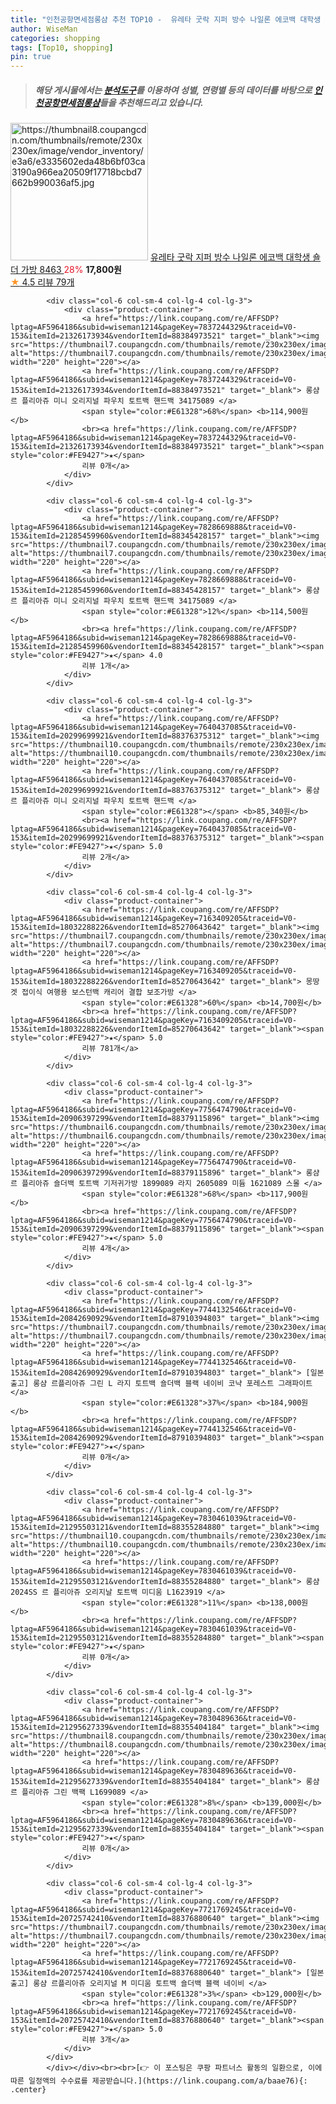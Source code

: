 ```yaml
---
title: "인천공항면세점롱샴 추천 TOP10 -  유레타 굿락 지퍼 방수 나일론 에코백 대학생 숄더 가방 8463 "
author: WiseMan
categories: shopping
tags: [Top10, shopping]
pin: true
---
```


> ##### 해당 게시물에서는 [**분석도구**](https://itemscout.io/)를 이용하여 **성별**, **연령별** 등의 데이터를 바탕으로 [**인천공항면세점롱샴**](https://link.coupang.com/a/baae76)들을 추천해드리고 있습니다.
<div class="container"><div class="row">
            <div class="col-6 col-sm-4 col-lg-4 col-lg-3">
                <div class="product-container">
                    <a href="https://link.coupang.com/re/AFFSDP?lptag=AF5964186&subid=wiseman1214&pageKey=7325100402&traceid=V0-153&itemId=18795117298&vendorItemId=86430863539" target="_blank"><img src="https://thumbnail8.coupangcdn.com/thumbnails/remote/230x230ex/image/vendor_inventory/e3a6/e3335602eda48b6bf03ca3190a966ea20509f17718bcbd7662b990036af5.jpg" alt="https://thumbnail8.coupangcdn.com/thumbnails/remote/230x230ex/image/vendor_inventory/e3a6/e3335602eda48b6bf03ca3190a966ea20509f17718bcbd7662b990036af5.jpg" width="220" height="220"></a>
                    <a href="https://link.coupang.com/re/AFFSDP?lptag=AF5964186&subid=wiseman1214&pageKey=7325100402&traceid=V0-153&itemId=18795117298&vendorItemId=86430863539" target="_blank"> 유레타 굿락 지퍼 방수 나일론 에코백 대학생 숄더 가방 8463 </a>
                    <span style="color:#E61328">28%</span> <b>17,800원</b>
                    <br><a href="https://link.coupang.com/re/AFFSDP?lptag=AF5964186&subid=wiseman1214&pageKey=7325100402&traceid=V0-153&itemId=18795117298&vendorItemId=86430863539" target="_blank"><span style="color:#FE9427">★</span> 4.5
                    리뷰 79개</a>
                </div>
            </div>
            
            <div class="col-6 col-sm-4 col-lg-4 col-lg-3">
                <div class="product-container">
                    <a href="https://link.coupang.com/re/AFFSDP?lptag=AF5964186&subid=wiseman1214&pageKey=7837244329&traceid=V0-153&itemId=21326173934&vendorItemId=88384973521" target="_blank"><img src="https://thumbnail7.coupangcdn.com/thumbnails/remote/230x230ex/image/vendor_inventory/2d5c/c9ca5dda0d157a9bf2eb9df8fcb0554fa785b9807f9ee416b56e54b62c05.jpg" alt="https://thumbnail7.coupangcdn.com/thumbnails/remote/230x230ex/image/vendor_inventory/2d5c/c9ca5dda0d157a9bf2eb9df8fcb0554fa785b9807f9ee416b56e54b62c05.jpg" width="220" height="220"></a>
                    <a href="https://link.coupang.com/re/AFFSDP?lptag=AF5964186&subid=wiseman1214&pageKey=7837244329&traceid=V0-153&itemId=21326173934&vendorItemId=88384973521" target="_blank"> 롱샴 르 플리아쥬 미니 오리지널 파우치 토트백 핸드백 34175089 </a>
                    <span style="color:#E61328">68%</span> <b>114,900원</b>
                    <br><a href="https://link.coupang.com/re/AFFSDP?lptag=AF5964186&subid=wiseman1214&pageKey=7837244329&traceid=V0-153&itemId=21326173934&vendorItemId=88384973521" target="_blank"><span style="color:#FE9427">★</span> 
                    리뷰 0개</a>
                </div>
            </div>
            
            <div class="col-6 col-sm-4 col-lg-4 col-lg-3">
                <div class="product-container">
                    <a href="https://link.coupang.com/re/AFFSDP?lptag=AF5964186&subid=wiseman1214&pageKey=7828669888&traceid=V0-153&itemId=21285459960&vendorItemId=88345428157" target="_blank"><img src="https://thumbnail7.coupangcdn.com/thumbnails/remote/230x230ex/image/vendor_inventory/2d5c/c9ca5dda0d157a9bf2eb9df8fcb0554fa785b9807f9ee416b56e54b62c05.jpg" alt="https://thumbnail7.coupangcdn.com/thumbnails/remote/230x230ex/image/vendor_inventory/2d5c/c9ca5dda0d157a9bf2eb9df8fcb0554fa785b9807f9ee416b56e54b62c05.jpg" width="220" height="220"></a>
                    <a href="https://link.coupang.com/re/AFFSDP?lptag=AF5964186&subid=wiseman1214&pageKey=7828669888&traceid=V0-153&itemId=21285459960&vendorItemId=88345428157" target="_blank"> 롱샴 르 플리아쥬 미니 오리지널 파우치 토트백 핸드백 34175089 </a>
                    <span style="color:#E61328">12%</span> <b>114,500원</b>
                    <br><a href="https://link.coupang.com/re/AFFSDP?lptag=AF5964186&subid=wiseman1214&pageKey=7828669888&traceid=V0-153&itemId=21285459960&vendorItemId=88345428157" target="_blank"><span style="color:#FE9427">★</span> 4.0
                    리뷰 1개</a>
                </div>
            </div>
            
            <div class="col-6 col-sm-4 col-lg-4 col-lg-3">
                <div class="product-container">
                    <a href="https://link.coupang.com/re/AFFSDP?lptag=AF5964186&subid=wiseman1214&pageKey=7640437085&traceid=V0-153&itemId=20299699921&vendorItemId=88376375312" target="_blank"><img src="https://thumbnail10.coupangcdn.com/thumbnails/remote/230x230ex/image/vendor_inventory/c0f8/7de7c581ba81cb1dca6311d3e67fd93b387b2b011a20f84afb4e1546f221.jpg" alt="https://thumbnail10.coupangcdn.com/thumbnails/remote/230x230ex/image/vendor_inventory/c0f8/7de7c581ba81cb1dca6311d3e67fd93b387b2b011a20f84afb4e1546f221.jpg" width="220" height="220"></a>
                    <a href="https://link.coupang.com/re/AFFSDP?lptag=AF5964186&subid=wiseman1214&pageKey=7640437085&traceid=V0-153&itemId=20299699921&vendorItemId=88376375312" target="_blank"> 롱샴 르 플리아쥬 미니 오리지널 파우치 토트백 핸드백 </a>
                    <span style="color:#E61328"></span> <b>85,340원</b>
                    <br><a href="https://link.coupang.com/re/AFFSDP?lptag=AF5964186&subid=wiseman1214&pageKey=7640437085&traceid=V0-153&itemId=20299699921&vendorItemId=88376375312" target="_blank"><span style="color:#FE9427">★</span> 5.0
                    리뷰 2개</a>
                </div>
            </div>
            
            <div class="col-6 col-sm-4 col-lg-4 col-lg-3">
                <div class="product-container">
                    <a href="https://link.coupang.com/re/AFFSDP?lptag=AF5964186&subid=wiseman1214&pageKey=7163409205&traceid=V0-153&itemId=18032288226&vendorItemId=85270643642" target="_blank"><img src="https://thumbnail7.coupangcdn.com/thumbnails/remote/230x230ex/image/vendor_inventory/d5f7/d43e81b193d72cf4ef2456a5bd8ff12136fc03c576bd49348ccef3b83ab9.jpg" alt="https://thumbnail7.coupangcdn.com/thumbnails/remote/230x230ex/image/vendor_inventory/d5f7/d43e81b193d72cf4ef2456a5bd8ff12136fc03c576bd49348ccef3b83ab9.jpg" width="220" height="220"></a>
                    <a href="https://link.coupang.com/re/AFFSDP?lptag=AF5964186&subid=wiseman1214&pageKey=7163409205&traceid=V0-153&itemId=18032288226&vendorItemId=85270643642" target="_blank"> 몽땅겟 접이식 여행용 보스턴백 캐리어 결합 보조가방 </a>
                    <span style="color:#E61328">60%</span> <b>14,700원</b>
                    <br><a href="https://link.coupang.com/re/AFFSDP?lptag=AF5964186&subid=wiseman1214&pageKey=7163409205&traceid=V0-153&itemId=18032288226&vendorItemId=85270643642" target="_blank"><span style="color:#FE9427">★</span> 5.0
                    리뷰 781개</a>
                </div>
            </div>
            
            <div class="col-6 col-sm-4 col-lg-4 col-lg-3">
                <div class="product-container">
                    <a href="https://link.coupang.com/re/AFFSDP?lptag=AF5964186&subid=wiseman1214&pageKey=7756474790&traceid=V0-153&itemId=20906397299&vendorItemId=88379115896" target="_blank"><img src="https://thumbnail6.coupangcdn.com/thumbnails/remote/230x230ex/image/vendor_inventory/cb3a/7187ac3edc46efb4b3302d8bcbe86d8124688d2fe1fe73c78cd6c6800bbb.PNG" alt="https://thumbnail6.coupangcdn.com/thumbnails/remote/230x230ex/image/vendor_inventory/cb3a/7187ac3edc46efb4b3302d8bcbe86d8124688d2fe1fe73c78cd6c6800bbb.PNG" width="220" height="220"></a>
                    <a href="https://link.coupang.com/re/AFFSDP?lptag=AF5964186&subid=wiseman1214&pageKey=7756474790&traceid=V0-153&itemId=20906397299&vendorItemId=88379115896" target="_blank"> 롱샴 르 플리아쥬 숄더백 토트백 기저귀가방 1899089 라지 2605089 미듐 1621089 스몰 </a>
                    <span style="color:#E61328">68%</span> <b>117,900원</b>
                    <br><a href="https://link.coupang.com/re/AFFSDP?lptag=AF5964186&subid=wiseman1214&pageKey=7756474790&traceid=V0-153&itemId=20906397299&vendorItemId=88379115896" target="_blank"><span style="color:#FE9427">★</span> 5.0
                    리뷰 4개</a>
                </div>
            </div>
            
            <div class="col-6 col-sm-4 col-lg-4 col-lg-3">
                <div class="product-container">
                    <a href="https://link.coupang.com/re/AFFSDP?lptag=AF5964186&subid=wiseman1214&pageKey=7744132546&traceid=V0-153&itemId=20842690929&vendorItemId=87910394803" target="_blank"><img src="https://thumbnail7.coupangcdn.com/thumbnails/remote/230x230ex/image/vendor_inventory/817b/cf3d2446e8d632418811304fe35e0e4ef72528028dd992920715c8293649.png" alt="https://thumbnail7.coupangcdn.com/thumbnails/remote/230x230ex/image/vendor_inventory/817b/cf3d2446e8d632418811304fe35e0e4ef72528028dd992920715c8293649.png" width="220" height="220"></a>
                    <a href="https://link.coupang.com/re/AFFSDP?lptag=AF5964186&subid=wiseman1214&pageKey=7744132546&traceid=V0-153&itemId=20842690929&vendorItemId=87910394803" target="_blank"> [일본출고] 롱샴 르플리아쥬 그린 L 라지 토트백 숄더백 블랙 네이비 코냑 포레스트 그래파이트 </a>
                    <span style="color:#E61328">37%</span> <b>184,900원</b>
                    <br><a href="https://link.coupang.com/re/AFFSDP?lptag=AF5964186&subid=wiseman1214&pageKey=7744132546&traceid=V0-153&itemId=20842690929&vendorItemId=87910394803" target="_blank"><span style="color:#FE9427">★</span> 
                    리뷰 0개</a>
                </div>
            </div>
            
            <div class="col-6 col-sm-4 col-lg-4 col-lg-3">
                <div class="product-container">
                    <a href="https://link.coupang.com/re/AFFSDP?lptag=AF5964186&subid=wiseman1214&pageKey=7830461039&traceid=V0-153&itemId=21295503121&vendorItemId=88355284880" target="_blank"><img src="https://thumbnail10.coupangcdn.com/thumbnails/remote/230x230ex/image/vendor_inventory/b23a/8c6bb0f2850312be7b4e4abbce98e633075da0240c741d93c9f80c86646f.jpg" alt="https://thumbnail10.coupangcdn.com/thumbnails/remote/230x230ex/image/vendor_inventory/b23a/8c6bb0f2850312be7b4e4abbce98e633075da0240c741d93c9f80c86646f.jpg" width="220" height="220"></a>
                    <a href="https://link.coupang.com/re/AFFSDP?lptag=AF5964186&subid=wiseman1214&pageKey=7830461039&traceid=V0-153&itemId=21295503121&vendorItemId=88355284880" target="_blank"> 롱샴 2024SS 르 플리아쥬 오리지날 토트백 미디움 L1623919 </a>
                    <span style="color:#E61328">11%</span> <b>138,000원</b>
                    <br><a href="https://link.coupang.com/re/AFFSDP?lptag=AF5964186&subid=wiseman1214&pageKey=7830461039&traceid=V0-153&itemId=21295503121&vendorItemId=88355284880" target="_blank"><span style="color:#FE9427">★</span> 
                    리뷰 0개</a>
                </div>
            </div>
            
            <div class="col-6 col-sm-4 col-lg-4 col-lg-3">
                <div class="product-container">
                    <a href="https://link.coupang.com/re/AFFSDP?lptag=AF5964186&subid=wiseman1214&pageKey=7830489636&traceid=V0-153&itemId=21295627339&vendorItemId=88355404184" target="_blank"><img src="https://thumbnail8.coupangcdn.com/thumbnails/remote/230x230ex/image/vendor_inventory/bf72/f4ad6d031bbf3b275a694bfbe9617c43d038f05d2b173bf94d11c32fb8d2.jpg" alt="https://thumbnail8.coupangcdn.com/thumbnails/remote/230x230ex/image/vendor_inventory/bf72/f4ad6d031bbf3b275a694bfbe9617c43d038f05d2b173bf94d11c32fb8d2.jpg" width="220" height="220"></a>
                    <a href="https://link.coupang.com/re/AFFSDP?lptag=AF5964186&subid=wiseman1214&pageKey=7830489636&traceid=V0-153&itemId=21295627339&vendorItemId=88355404184" target="_blank"> 롱샴 르 플리아쥬 그린 백팩 L1699089 </a>
                    <span style="color:#E61328">8%</span> <b>139,000원</b>
                    <br><a href="https://link.coupang.com/re/AFFSDP?lptag=AF5964186&subid=wiseman1214&pageKey=7830489636&traceid=V0-153&itemId=21295627339&vendorItemId=88355404184" target="_blank"><span style="color:#FE9427">★</span> 
                    리뷰 0개</a>
                </div>
            </div>
            
            <div class="col-6 col-sm-4 col-lg-4 col-lg-3">
                <div class="product-container">
                    <a href="https://link.coupang.com/re/AFFSDP?lptag=AF5964186&subid=wiseman1214&pageKey=7721769245&traceid=V0-153&itemId=20725742410&vendorItemId=88376880640" target="_blank"><img src="https://thumbnail7.coupangcdn.com/thumbnails/remote/230x230ex/image/vendor_inventory/e469/989f0829bf9e89387d8c95517dc9f2663e55a4c4a96203779996d9bf95c9.png" alt="https://thumbnail7.coupangcdn.com/thumbnails/remote/230x230ex/image/vendor_inventory/e469/989f0829bf9e89387d8c95517dc9f2663e55a4c4a96203779996d9bf95c9.png" width="220" height="220"></a>
                    <a href="https://link.coupang.com/re/AFFSDP?lptag=AF5964186&subid=wiseman1214&pageKey=7721769245&traceid=V0-153&itemId=20725742410&vendorItemId=88376880640" target="_blank"> [일본출고] 롱샴 르플리아쥬 오리지널 M 미디움 토트백 숄더백 블랙 네이비 </a>
                    <span style="color:#E61328">3%</span> <b>129,000원</b>
                    <br><a href="https://link.coupang.com/re/AFFSDP?lptag=AF5964186&subid=wiseman1214&pageKey=7721769245&traceid=V0-153&itemId=20725742410&vendorItemId=88376880640" target="_blank"><span style="color:#FE9427">★</span> 5.0
                    리뷰 3개</a>
                </div>
            </div>
            </div></div><br><br>[👉 이 포스팅은 쿠팡 파트너스 활동의 일환으로, 이에 따른 일정액의 수수료를 제공받습니다.](https://link.coupang.com/a/baae76){: .center}